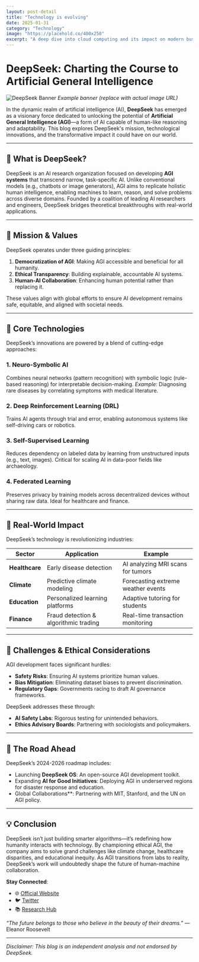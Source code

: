 ```yaml
---
layout: post-detail
title: "Technology is evolving"
date: 2025-01-31
category: "Technology"
image: "https://placehold.co/400x250"
excerpt: "A deep dive into cloud computing and its impact on modern businesses."
---
```


# DeepSeek: Charting the Course to Artificial General Intelligence

![DeepSeek Banner](https://example.com/deepseek-banner.jpg) *Example banner (replace with actual image URL)*

In the dynamic realm of artificial intelligence (AI), **DeepSeek** has emerged as a visionary force dedicated to unlocking the potential of **Artificial General Intelligence (AGI)**—a form of AI capable of human-like reasoning and adaptability. This blog explores DeepSeek's mission, technological innovations, and the transformative impact it could have on our world.

---

## 🌟 What is DeepSeek?

DeepSeek is an AI research organization focused on developing **AGI systems** that transcend narrow, task-specific AI. Unlike conventional models (e.g., chatbots or image generators), AGI aims to replicate holistic human intelligence, enabling machines to learn, reason, and solve problems across diverse domains. Founded by a coalition of leading AI researchers and engineers, DeepSeek bridges theoretical breakthroughs with real-world applications.

---

## 🎯 Mission & Values

DeepSeek operates under three guiding principles:  
1. **Democratization of AGI**: Making AGI accessible and beneficial for all humanity.  
2. **Ethical Transparency**: Building explainable, accountable AI systems.  
3. **Human-AI Collaboration**: Enhancing human potential rather than replacing it.  

These values align with global efforts to ensure AI development remains safe, equitable, and aligned with societal needs.

---

## 🔬 Core Technologies

DeepSeek’s innovations are powered by a blend of cutting-edge approaches:

### 1. **Neuro-Symbolic AI**  
   Combines neural networks (pattern recognition) with symbolic logic (rule-based reasoning) for interpretable decision-making. *Example:* Diagnosing rare diseases by correlating symptoms with medical literature.

### 2. **Deep Reinforcement Learning (DRL)**  
   Trains AI agents through trial and error, enabling autonomous systems like self-driving cars or robotics.  

### 3. **Self-Supervised Learning**  
   Reduces dependency on labeled data by learning from unstructured inputs (e.g., text, images). Critical for scaling AI in data-poor fields like archaeology.  

### 4. **Federated Learning**  
   Preserves privacy by training models across decentralized devices without sharing raw data. Ideal for healthcare and finance.  

---

## 🚀 Real-World Impact

DeepSeek’s technology is revolutionizing industries:

| Sector          | Application                          | Example                                  |
|-----------------|--------------------------------------|------------------------------------------|
| **Healthcare**  | Early disease detection              | AI analyzing MRI scans for tumors        |
| **Climate**     | Predictive climate modeling          | Forecasting extreme weather events       |
| **Education**   | Personalized learning platforms      | Adaptive tutoring for students           |
| **Finance**     | Fraud detection & algorithmic trading| Real-time transaction monitoring         |

---

## 🛑 Challenges & Ethical Considerations

AGI development faces significant hurdles:  
- **Safety Risks**: Ensuring AI systems prioritize human values.  
- **Bias Mitigation**: Eliminating dataset biases to prevent discrimination.  
- **Regulatory Gaps**: Governments racing to draft AI governance frameworks.  

DeepSeek addresses these through:  
- **AI Safety Labs**: Rigorous testing for unintended behaviors.  
- **Ethics Advisory Boards**: Partnering with sociologists and policymakers.  

---

## 🔭 The Road Ahead

DeepSeek’s 2024-2026 roadmap includes:  
- Launching **DeepSeek OS**: An open-source AGI development toolkit.  
- Expanding **AI for Good Initiatives**: Deploying AGI in underserved regions for disaster response and education.  
- Global Collaborations**: Partnering with MIT, Stanford, and the UN on AGI policy.  

---

## 💡 Conclusion

DeepSeek isn’t just building smarter algorithms—it’s redefining how humanity interacts with technology. By championing ethical AGI, the company aims to solve grand challenges like climate change, healthcare disparities, and educational inequity. As AGI transitions from labs to reality, DeepSeek’s work will undoubtedly shape the future of human-machine collaboration.  

**Stay Connected**:  
- 🌐 [Official Website](https://www.deepseek.com)  
- 🐦 [Twitter](https://twitter.com/DeepSeek_AI)  
- 📚 [Research Hub](https://arxiv.org/search/?query=DeepSeek)  

*“The future belongs to those who believe in the beauty of their dreams.”* — Eleanor Roosevelt  

---
*Disclaimer: This blog is an independent analysis and not endorsed by DeepSeek.*